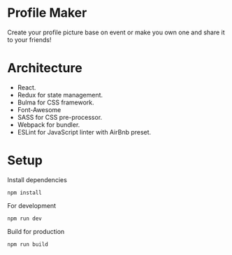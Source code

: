 # Profile Maker

Create your profile picture base on event or make you own one and share it to your friends!

# Architecture
- React.
- Redux for state management.
- Bulma for CSS framework.
- Font-Awesome
- SASS for CSS pre-processor.
- Webpack for bundler.
- ESLint for JavaScript linter with AirBnb preset.

# Setup

Install dependencies

```
npm install
```

For development

```
npm run dev
```

Build for production

```
npm run build
```
